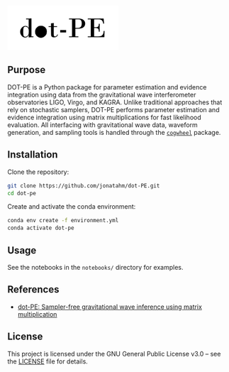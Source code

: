 ![dot-pe logo](dot-pe-logo-white-bg.png)

## Purpose

DOT-PE is a Python package for parameter estimation and evidence integration using data from the gravitational wave interferometer observatories LIGO, Virgo, and KAGRA. Unlike traditional approaches that rely on stochastic samplers, DOT-PE performs parameter estimation and evidence integration using matrix multiplications for fast likelihood evaluation. All interfacing with gravitational wave data, waveform generation, and sampling tools is handled through the [`cogwheel`](https://github.com/jroulet/cogwheel) package.

## Installation

Clone the repository:
```bash
git clone https://github.com/jonatahm/dot-PE.git
cd dot-pe
```

Create and activate the conda environment:
```bash
conda env create -f environment.yml
conda activate dot-pe
```

## Usage

See the notebooks in the `notebooks/` directory for examples.

## References

- [dot-PE: Sampler-free gravitational wave inference using matrix multiplication](https://arxiv.org/abs/2507.16022)

## License

This project is licensed under the GNU General Public License v3.0 – see the [LICENSE](LICENSE) file for details. 


